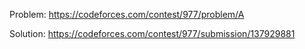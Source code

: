 Problem:  https://codeforces.com/contest/977/problem/A

Solution: https://codeforces.com/contest/977/submission/137929881

